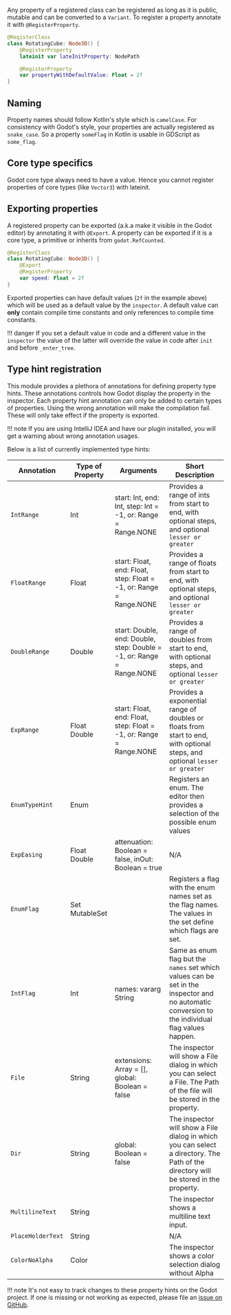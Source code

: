 Any property of a registered class can be registered as long as it is public, mutable and can be converted to a `Variant`.
To register a property annotate it with `@RegisterProperty`.

```kotlin
@RegisterClass
class RotatingCube: Node3D() {
    @RegisterProperty
    lateinit var lateInitProperty: NodePath

    @RegisterProperty
    var propertyWithDefaultValue: Float = 2f
}
```

## Naming

Property names should follow Kotlin's style which is `camelCase`. For consistency with Godot's style,
your properties are actually registered as `snake_case`. So a property `someFlag` in Kotlin is usable in GDScript as `some_flag`.

## Core type specifics

Godot core type always need to have a value. Hence you cannot register properties of core types (like `Vector3`) with lateinit.

## Exporting properties

A registered property can be exported (a.k.a make it visible in the Godot editor) by annotating it with `@Export`.
A property can be exported if it is a core type, a primitive or inherits from `godot.RefCounted`.

```kotlin
@RegisterClass
class RotatingCube: Node3D() {
    @Export
    @RegisterProperty
    var speed: Float = 2f
}
```

Exported properties can have default values (`2f` in the example above) which will be used as a default value by the `inspector`.
A default value can **only** contain compile time constants and only references to compile time constants.

!!! danger
    If you set a default value in code and a different value in the `inspector` the value of the latter will override the value in code after `init` and before `_enter_tree`.

## Type hint registration

This module provides a plethora of annotations for defining property type hints.
These annotations controls how Godot display the property in the inspector.
Each property hint annotation can only be added to certain types of properties.
Using the wrong annotation will make the compilation fail. These will only take effect if the property is exported.

!!! note
    If you are using IntelliJ IDEA and have our plugin installed, you will get a warning about wrong annotation usages.

Below is a list of currently implemented type hints:

| Annotation        | Type of Property           | Arguments                                                             | Short Description                                                                                                                                |
|-------------------|----------------------------|-----------------------------------------------------------------------|--------------------------------------------------------------------------------------------------------------------------------------------------|
| `IntRange`        | Int                        | start: Int, end: Int, step: Int = -1, or: Range = Range.NONE          | Provides a range of ints from start to end, with optional steps, and optional `lesser or greater`                                                |
| `FloatRange`      | Float                      | start: Float, end: Float, step: Float = -1, or: Range = Range.NONE    | Provides a range of floats from start to end, with optional steps, and optional `lesser or greater`                                              |
| `DoubleRange`     | Double                     | start: Double, end: Double, step: Double = -1, or: Range = Range.NONE | Provides a range of doubles from start to end, with optional steps, and optional `lesser or greater`                                             |
| `ExpRange`        | Float Double               | start: Float, end: Float, step: Float = -1, or: Range = Range.NONE    | Provides a exponential range of doubles or floats from start to end, with optional steps, and optional `lesser or greater`                       |
| `EnumTypeHint`    | Enum                       |                                                                       | Registers an enum. The editor then provides a selection of the possible enum values                                                              |
| `ExpEasing`       | Float Double               | attenuation: Boolean = false, inOut: Boolean = true                   | N/A                                                                                                                                              |
| `EnumFlag`        | Set<Enum> MutableSet<Enum> |                                                                       | Registers a flag with the enum names set as the flag names. The values in the set define which flags are set.                                    |
| `IntFlag`         | Int                        | names: vararg String                                                  | Same as enum flag but the `names` set which values can be set in the inspector and no automatic conversion to the individual flag values happen. |
| `File`            | String                     | extensions: Array<String> = [], global: Boolean = false               | The inspector will show a File dialog in which you can select a File. The Path of the file will be stored in the property.                       |
| `Dir`             | String                     | global: Boolean = false                                               | The inspector will show a File dialog in which you can select a directory. The Path of the directory will be stored in the property.             |
| `MultilineText`   | String                     |                                                                       | The inspector shows a multiline text input.                                                                                                      |
| `PlaceHolderText` | String                     |                                                                       | N/A                                                                                                                                              |
| `ColorNoAlpha`    | Color                      |                                                                       | The inspector shows a color selection dialog without Alpha                                                                                       |

!!! note
    It's not easy to track changes to these property hints on the Godot project. If one is missing or not working as expected, please file an [issue on GitHub](https://github.com/utopia-rise/godot-kotlin-jvm/issues).
